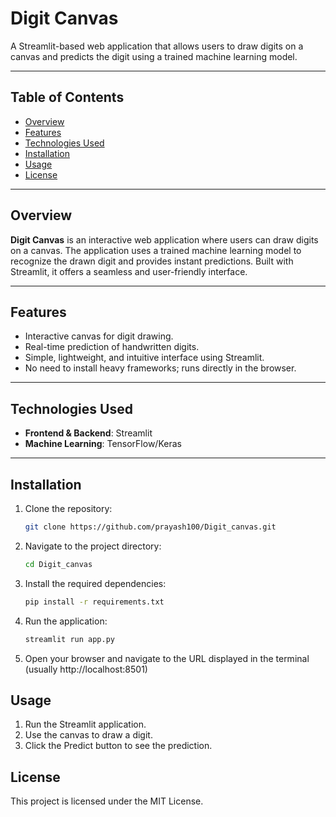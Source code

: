 # Digit Canvas

A Streamlit-based web application that allows users to draw digits on a canvas and predicts the digit using a trained machine learning model.

---

## Table of Contents

- [Overview](#overview)
- [Features](#features)
- [Technologies Used](#technologies-used)
- [Installation](#installation)
- [Usage](#usage)
- [License](#license)

---

## Overview

**Digit Canvas** is an interactive web application where users can draw digits on a canvas. The application uses a trained machine learning model to recognize the drawn digit and provides instant predictions. Built with Streamlit, it offers a seamless and user-friendly interface.

---

## Features

- Interactive canvas for digit drawing.
- Real-time prediction of handwritten digits.
- Simple, lightweight, and intuitive interface using Streamlit.
- No need to install heavy frameworks; runs directly in the browser.

---

## Technologies Used

- **Frontend & Backend**: Streamlit
- **Machine Learning**: TensorFlow/Keras

---

## Installation

1. Clone the repository:
   ```bash
   git clone https://github.com/prayash100/Digit_canvas.git
2. Navigate to the project directory:
   ```bash
   cd Digit_canvas
3. Install the required dependencies:
   ```bash
   pip install -r requirements.txt
4. Run the application:
   ```bash
   streamlit run app.py
5. Open your browser and navigate to the URL displayed in the terminal (usually http://localhost:8501)

## Usage
1. Run the Streamlit application.
2. Use the canvas to draw a digit.
3. Click the Predict button to see the prediction.

## License
This project is licensed under the MIT License.



